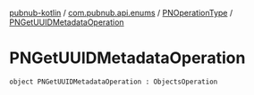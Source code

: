[pubnub-kotlin](../../index.md) / [com.pubnub.api.enums](../index.md) / [PNOperationType](index.md) / [PNGetUUIDMetadataOperation](./-p-n-get-u-u-i-d-metadata-operation.md)

# PNGetUUIDMetadataOperation

`object PNGetUUIDMetadataOperation : ObjectsOperation`